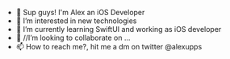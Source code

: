 - 👋 Sup guys! I'm Alex an iOS Developer
- 👀 I’m interested in new technologies
- 📱 I’m currently learning SwiftUI and working as iOS developer
- 💞️ //I’m looking to collaborate on ...
- 📫 How to reach me?, hit me a dm on twitter @alexupps

<!---
coden0w/coden0w is a ✨ special ✨ repository because its `README.md` (this file) appears on your GitHub profile.
You can click the Preview link to take a look at your changes.
--->
